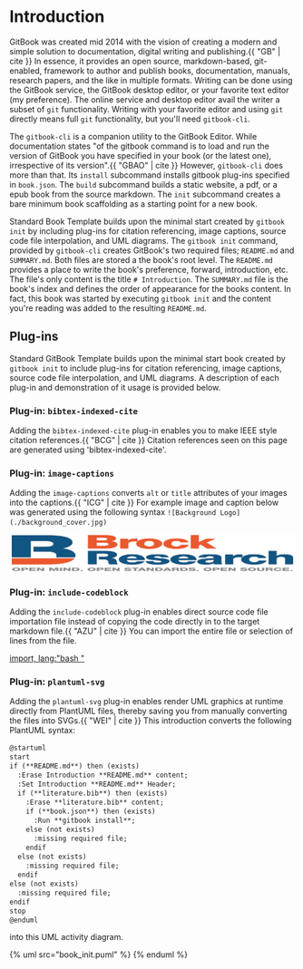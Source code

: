 # Introduction

GitBook was created mid 2014 with the vision of creating a modern and simple 
solution to documentation, digital writing and publishing.{{ "GB" | cite }} In 
essence, it provides an open source, markdown-based, git-enabled, framework to 
author and publish books, documentation, manuals, research papers, and the like 
in multiple formats.  Writing can be done using the GitBook service, the 
GitBook desktop editor, or your favorite text editor (my preference). The 
online service and desktop editor avail the writer a subset of `git` 
functionality. Writing with your favorite editor and using `git` directly means 
full `git` functionality, but you'll need `gitbook-cli`.

The `gitbook-cli` is a companion utility to the GitBook Editor. While 
documentation states "of the gitbook command is to load and run the version of 
GitBook you have specified in your book (or the latest one), irrespective of 
its version".{{ "GBAO" | cite }} However, `gitbook-cli` does more than that. 
Its `install` subcommand installs gitbook plug-ins specified in `book.json`. 
The `build` subcommand builds a static website, a pdf, or a epub book from the 
source markdown. The `init` subcommand creates a bare minimum book scaffolding 
as a starting point for a new book.

Standard Book Template builds upon the minimal start created by `gitbook init` 
by including plug-ins for citation referencing, image captions, source code 
file interpolation, and UML diagrams.  The `gitbook init` command, provided by 
`gitbook-cli` creates GitBook's two required files; `README.md` and 
`SUMMARY.md`. Both files are stored a the book's root level. The `README.md` 
provides a place to write the book's preference, forward, introduction, etc. 
The file's only content is the title `# Introduction`. The `SUMMARY.md` file is 
the book's index and defines the order of appearance for the books content. In 
fact, this book was started by executing `gitbook init` and the content you're 
reading was added to the resulting `README.md`.

## Plug-ins 
Standard GitBook Template builds upon the minimal start book created by 
`gitbook init` to include plug-ins for citation referencing, image captions, 
source code file interpolation, and UML diagrams. A description of each plug-in 
and demonstration of it usage is provided below.

### Plug-in: `bibtex-indexed-cite`
Adding the `bibtex-indexed-cite` plug-in enables you to make IEEE style 
citation references.{{ "BCG" | cite }} Citation references seen on this page 
are generated using 'bibtex-indexed-cite'.

### Plug-in: `image-captions`
Adding the `image-captions` converts `alt` or `title` attributes of your images 
into the captions.{{ "ICG" | cite }} For example image and caption below was 
generated using the following syntax `![Background Logo](./background_cover.jpg)`  

![Background Logo](./background_cover.jpg)

### Plug-in: `include-codeblock`
Adding the `include-codeblock` plug-in enables direct source code file 
importation file instead of copying the code directly in to the target markdown 
file.{{ "AZU" | cite }} You can import the entire file or selection of lines 
from the file.

[import, lang:"bash "](init.sh) 

### Plug-in: `plantuml-svg`
Adding the `plantuml-svg` plug-in enables render UML graphics at runtime 
directly from PlantUML files, thereby saving you from manually converting the 
files into SVGs.{{ "WEI" | cite }} This introduction converts the following 
PlantUML syntax:
```
@startuml
start
if (**README.md**) then (exists)
  :Erase Introduction **README.md** content;
  :Set Introduction **README.md** Header;
  if (**literature.bib**) then (exists)
    :Erase **literature.bib** content;
    if (**book.json**) then (exists)
      :Run **gitbook install**;
    else (not exists)
      :missing required file;
    endif
  else (not exists)
    :missing required file;
  endif
else (not exists)
  :missing required file;
endif
stop
@enduml
```

into this UML activity diagram.

{% uml src="book_init.puml" %}
{% enduml %}